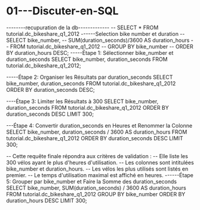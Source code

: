 # 01---Discuter-en-SQL
--------recupuration de la db-------------
-- SELECT * FROM tutorial.dc_bikeshare_q1_2012
------Selection bike number et duration
-- SELECT bike_number,
--       SUM(duration_seconds)/3600 AS duration_hours
-- FROM tutorial.dc_bikeshare_q1_2012
-- GROUP BY bike_number
-- ORDER BY duration_hours DESC;
-----Étape 1: Sélectionner bike_number et duration_seconds
SELECT
  bike_number,
  duration_seconds
FROM
  tutorial.dc_bikeshare_q1_2012;

-----Étape 2: Organiser les Résultats par duration_seconds
SELECT
  bike_number,
  duration_seconds
FROM
  tutorial.dc_bikeshare_q1_2012
ORDER BY
  duration_seconds DESC;

----Étape 3: Limiter les Résultats à 300
SELECT
  bike_number,
  duration_seconds
FROM
  tutorial.dc_bikeshare_q1_2012
ORDER BY
  duration_seconds DESC
LIMIT
  300;

---Étape 4: Convertir duration_seconds en Heures et Renommer la Colonne
SELECT
  bike_number,
  duration_seconds / 3600 AS duration_hours
FROM
  tutorial.dc_bikeshare_q1_2012
ORDER BY
  duration_seconds DESC
LIMIT
  300;

-- Cette requête finale répondra aux critères de validation :
-- Elle liste les 300 vélos ayant le plus d'heures d'utilisation.
-- Les colonnes sont intitulées bike_number et duration_hours.
-- Les vélos les plus utilisés sont listés en premier.
-- Le temps d'utilisation maximal est affiché en heures.
------Étape 5: Grouper par bike_number et Faire la Somme des duration_seconds
SELECT
  bike_number,
  SUM(duration_seconds) / 3600 AS duration_hours
FROM
  tutorial.dc_bikeshare_q1_2012
GROUP BY
  bike_number
ORDER BY
  duration_hours DESC
LIMIT
  300;
